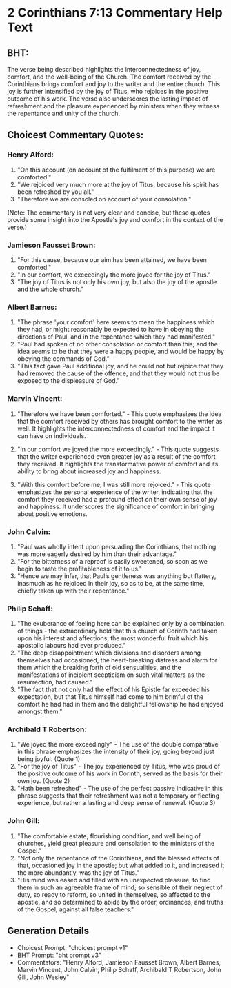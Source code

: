 # 2 Corinthians 7:13 Commentary Help Text

## BHT:
The verse being described highlights the interconnectedness of joy, comfort, and the well-being of the Church. The comfort received by the Corinthians brings comfort and joy to the writer and the entire church. This joy is further intensified by the joy of Titus, who rejoices in the positive outcome of his work. The verse also underscores the lasting impact of refreshment and the pleasure experienced by ministers when they witness the repentance and unity of the church.

## Choicest Commentary Quotes:
### Henry Alford:
1. "On this account (on account of the fulfilment of this purpose) we are comforted."
2. "We rejoiced very much more at the joy of Titus, because his spirit has been refreshed by you all."
3. "Therefore we are consoled on account of your consolation."

(Note: The commentary is not very clear and concise, but these quotes provide some insight into the Apostle's joy and comfort in the context of the verse.)

### Jamieson Fausset Brown:
1. "For this cause, because our aim has been attained, we have been comforted." 
2. "In our comfort, we exceedingly the more joyed for the joy of Titus." 
3. "The joy of Titus is not only his own joy, but also the joy of the apostle and the whole church."

### Albert Barnes:
1. "The phrase 'your comfort' here seems to mean the happiness which they had, or might reasonably be expected to have in obeying the directions of Paul, and in the repentance which they had manifested."
2. "Paul had spoken of no other consolation or comfort than this; and the idea seems to be that they were a happy people, and would be happy by obeying the commands of God."
3. "This fact gave Paul additional joy, and he could not but rejoice that they had removed the cause of the offence, and that they would not thus be exposed to the displeasure of God."

### Marvin Vincent:
1. "Therefore we have been comforted." - This quote emphasizes the idea that the comfort received by others has brought comfort to the writer as well. It highlights the interconnectedness of comfort and the impact it can have on individuals.

2. "In our comfort we joyed the more exceedingly." - This quote suggests that the writer experienced even greater joy as a result of the comfort they received. It highlights the transformative power of comfort and its ability to bring about increased joy and happiness.

3. "With this comfort before me, I was still more rejoiced." - This quote emphasizes the personal experience of the writer, indicating that the comfort they received had a profound effect on their own sense of joy and happiness. It underscores the significance of comfort in bringing about positive emotions.

### John Calvin:
1. "Paul was wholly intent upon persuading the Corinthians, that nothing was more eagerly desired by him than their advantage."
2. "For the bitterness of a reproof is easily sweetened, so soon as we begin to taste the profitableness of it to us."
3. "Hence we may infer, that Paul’s gentleness was anything but flattery, inasmuch as he rejoiced in their joy, so as to be, at the same time, chiefly taken up with their repentance."

### Philip Schaff:
1. "The exuberance of feeling here can be explained only by a combination of things - the extraordinary hold that this church of Corinth had taken upon his interest and affections, the most wonderful fruit which his apostolic labours had ever produced."
2. "The deep disappointment which divisions and disorders among themselves had occasioned, the heart-breaking distress and alarm for them which the breaking forth of old sensualities, and the manifestations of incipient scepticism on such vital matters as the resurrection, had caused."
3. "The fact that not only had the effect of his Epistle far exceeded his expectation, but that Titus himself had come to him brimful of the comfort he had had in them and the delightful fellowship he had enjoyed amongst them."

### Archibald T Robertson:
1. "We joyed the more exceedingly" - The use of the double comparative in this phrase emphasizes the intensity of their joy, going beyond just being joyful. (Quote 1)
2. "For the joy of Titus" - The joy experienced by Titus, who was proud of the positive outcome of his work in Corinth, served as the basis for their own joy. (Quote 2)
3. "Hath been refreshed" - The use of the perfect passive indicative in this phrase suggests that their refreshment was not a temporary or fleeting experience, but rather a lasting and deep sense of renewal. (Quote 3)

### John Gill:
1. "The comfortable estate, flourishing condition, and well being of churches, yield great pleasure and consolation to the ministers of the Gospel."
2. "Not only the repentance of the Corinthians, and the blessed effects of that, occasioned joy in the apostle; but what added to it, and increased it the more abundantly, was the joy of Titus."
3. "His mind was eased and filled with an unexpected pleasure, to find them in such an agreeable frame of mind; so sensible of their neglect of duty, so ready to reform, so united in themselves, so affected to the apostle, and so determined to abide by the order, ordinances, and truths of the Gospel, against all false teachers."


## Generation Details
- Choicest Prompt: "choicest prompt v1"
- BHT Prompt: "bht prompt v3"
- Commentators: "Henry Alford, Jamieson Fausset Brown, Albert Barnes, Marvin Vincent, John Calvin, Philip Schaff, Archibald T Robertson, John Gill, John Wesley"
